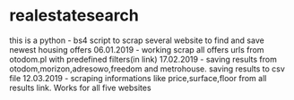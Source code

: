 # realestatesearch
this is a python - bs4 script to scrap several website to find and save newest housing offers 
06.01.2019 - working scrap all offers urls from otodom.pl with predefined filters(in link)
17.02.2019 - saving results from otodom,morizon,adresowo,freedom and metrohouse. saving results to csv file
12.03.2019 - scraping informations like price,surface,floor from all results link. Works for all five websites
